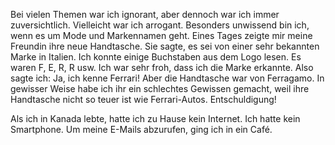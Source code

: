 Bei vielen Themen war ich ignorant, aber dennoch war ich immer zuversichtlich. Vielleicht war ich arrogant. Besonders unwissend bin ich, wenn es um Mode und Markennamen geht. Eines Tages zeigte mir meine Freundin ihre neue Handtasche. Sie sagte, es sei von einer sehr bekannten Marke in Italien. Ich konnte einige Buchstaben aus dem Logo lesen. Es waren F, E, R, R usw. Ich war sehr froh, dass ich die Marke erkannte. Also sagte ich: Ja, ich kenne Ferrari! Aber die Handtasche war von Ferragamo. In gewisser Weise habe ich ihr ein schlechtes Gewissen gemacht, weil ihre Handtasche nicht so teuer ist wie Ferrari-Autos. Entschuldigung!

Als ich in Kanada lebte, hatte ich zu Hause kein Internet. Ich hatte kein Smartphone. Um meine E-Mails abzurufen, ging ich in ein Café.